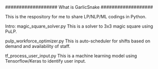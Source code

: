 ###################
What is GarlicSnake
###################

This is the respository for me to share LP/NLP/ML codings in Python. 


Intro:
magic_square_solver.py
This is a solver to 3x3 magic square using PuLP.

pulp_workforce_optimizer.py
This is auto-scheduler for shifts based on demand and availability of staff.

tf_process_user_input.py
This is a machine learning model using Tensorflow/Keras to identify user input.
